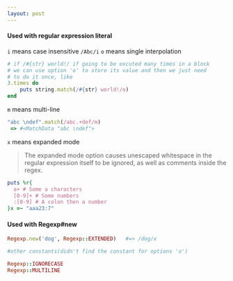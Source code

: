 ```yaml
---
layout: post
---
```


#### Used with regular expression literal
`i` means case insensitive  `/Abc/i`
`o` means single interpolation

~~~ruby
# if /#{str} world!/ if going to be excuted many times in a block
# we can use option 'o' to store its value and then we just need
# to do it once, like
3.times do
    puts string.match(/#{str} world!/o)
end
~~~

`m` means multi-line

~~~ruby
"abc \ndef".match(/abc.+def/m)
 => #<MatchData "abc \ndef">
~~~

`x` means expanded mode

>  The expanded mode option causes unescaped whitespace in the regular expression itself to be ignored, as well as comments inside the regex.

~~~ruby
puts %r{
  a+ # Some a characters
  [0-9]+ # Some numbers
  :[0-9] # A colon then a number
}x =~ "aaa23:7"
~~~

#### Used with Regexp#new

~~~ruby
Regexp.new('dog', Regexp::EXTENDED)   #=> /dog/x

#other constants(didn't find the constant for options 'o')

Regexp::IGNORECASE
Regexp::MULTILINE
~~~
